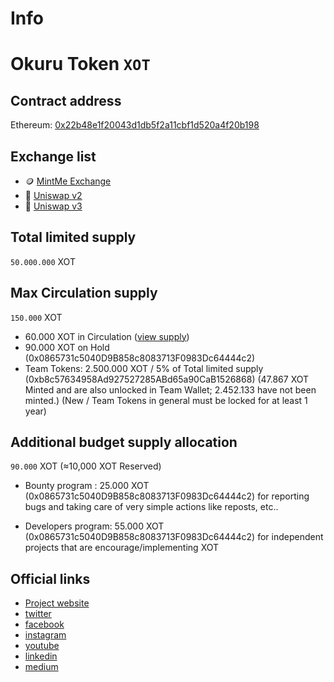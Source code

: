 # Info
# Okuru Token `XOT`

## Contract address

Ethereum: [0x22b48e1f20043d1db5f2a11cbf1d520a4f20b198](https://etherscan.io/token/0x22b48e1f20043d1db5f2a11cbf1d520a4f20b198)

## Exchange list

- 🪙 [MintMe Exchange](https://www.mintme.com/token/Okuru%20Token)
- 🦄 [Uniswap v2](https://v2.info.uniswap.org/token/0x22b48e1f20043d1db5f2a11cbf1d520a4f20b198)
- 🦄 [Uniswap v3](https://info.uniswap.org/#/tokens/0x22b48e1f20043d1db5f2a11cbf1d520a4f20b198)


## Total limited supply

`50.000.000` XOT

## Max Сirculation supply

`150.000` XOT
- 60.000 XOT in Сirculation ([view supply](https://nomics.com/assets/xot2-okuru-token))
- 90.000 XOT on Hold (0x0865731c5040D9B858c8083713F0983Dc64444c2)
- Team Tokens: 2.500.000 XOT / 5% of Total limited supply (0xb8c57634958Ad927527285ABd65a90CaB1526868)
(47.867 XOT Minted and are also unlocked in Team Wallet; 2.452.133 have not been minted.)
(New / Team Tokens in general must be locked for at least 1 year)

## Additional budget supply allocation

`90.000` XOT (≈10,000 XOT Reserved)

- Bounty program : 25.000 XOT (0x0865731c5040D9B858c8083713F0983Dc64444c2)
for reporting bugs and taking care of very simple actions like reposts, etc..

- Developers program: 55.000 XOT (0x0865731c5040D9B858c8083713F0983Dc64444c2)
for independent projects that are encourage/implementing XOT


## Official links

- [Project website](https://www.okurutoken.org/)
- [twitter](https://twitter.com/OkuruToken)
- [facebook](https://www.facebook.com/Okuru.xot)
- [instagram](https://www.instagram.com/okuru.xot/)
- [youtube](https://www.youtube.com/channel/UC7-NLrvNnHvlgeSsm6Z0wAQ)
- [linkedin](https://www.linkedin.com/company/elsnernord/)
- [medium](https://okurutoken.medium.com/)
